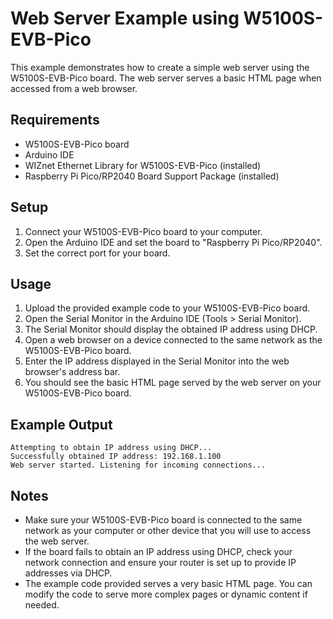 # Web Server Example using W5100S-EVB-Pico

This example demonstrates how to create a simple web server using the W5100S-EVB-Pico board. The web server serves a basic HTML page when accessed from a web browser.

## Requirements

-   W5100S-EVB-Pico board
-   Arduino IDE
-   WIZnet Ethernet Library for W5100S-EVB-Pico (installed)
-   Raspberry Pi Pico/RP2040 Board Support Package (installed)

## Setup

1.  Connect your W5100S-EVB-Pico board to your computer.
2.  Open the Arduino IDE and set the board to "Raspberry Pi Pico/RP2040".
3.  Set the correct port for your board.

## Usage

1.  Upload the provided example code to your W5100S-EVB-Pico board.
2.  Open the Serial Monitor in the Arduino IDE (Tools > Serial Monitor).
3.  The Serial Monitor should display the obtained IP address using DHCP.
4.  Open a web browser on a device connected to the same network as the W5100S-EVB-Pico board.
5.  Enter the IP address displayed in the Serial Monitor into the web browser's address bar.
6.  You should see the basic HTML page served by the web server on your W5100S-EVB-Pico board.

## Example Output

```
Attempting to obtain IP address using DHCP...
Successfully obtained IP address: 192.168.1.100
Web server started. Listening for incoming connections...
```

## Notes

-   Make sure your W5100S-EVB-Pico board is connected to the same network as your computer or other device that you will use to access the web server.
-   If the board fails to obtain an IP address using DHCP, check your network connection and ensure your router is set up to provide IP addresses via DHCP.
-   The example code provided serves a very basic HTML page. You can modify the code to serve more complex pages or dynamic content if needed.